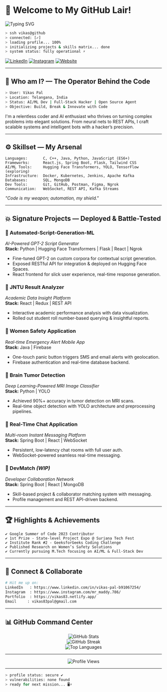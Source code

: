 
# 🌟 Welcome to My GitHub Lair!

![Typing SVG](https://readme-typing-svg.demolab.com?font=Fira+Code&size=24&pause=1000&color=0ff&background=00000000&center=true&vCenter=true&width=600&height=50&lines=Welcome+to+Vikas+Pal's+GitHub+Lair!;Coder+|+AI+Enthusiast+|+Full-Stack+Hacker)

```bash
> ssh vikas@github
> connected: [✓]
> loading profile... 100%
> initializing projects & skills matrix... done
> system status: fully operational ⚡
```

[![LinkedIn](https://img.shields.io/badge/LinkedIn-Connect-blue?style=flat-square&logo=linkedin)](https://www.linkedin.com/in/vikas-pal-b91067254/)
[![Instagram](https://img.shields.io/badge/Instagram-Follow-E4405F?style=flat-square&logo=instagram&logoColor=white)](https://www.instagram.com/mr_maddy.786/)
[![Website](https://img.shields.io/badge/Website-Visit-0abde3?style=flat-square&logo=google-chrome&logoColor=white)](https://vikas83.netlify.app/)

---

## 👤 Who am I? — The Operator Behind the Code

```bash
> User: Vikas Pal
> Location: Telangana, India
> Status: AI/ML Dev | Full-Stack Hacker | Open Source Agent
> Objective: Build, Break & Innovate with Code
```

I'm a relentless coder and AI enthusiast who thrives on turning complex problems into elegant solutions. From neural nets to REST APIs, I craft scalable systems and intelligent bots with a hacker’s precision.

---

## ⚙️ Skillset — My Arsenal

```plaintext
Languages:       C, C++, Java, Python, JavaScript (ES6+)
Frameworks:      React.js, Spring Boot, Flask, Tailwind CSS
AI/ML Tools:     Hugging Face Transformers, YOLO, TensorFlow (exploring)
Infrastructure:  Docker, Kubernetes, Jenkins, Apache Kafka
Databases:       SQL, MongoDB
Dev Tools:       Git, GitHub, Postman, Figma, Ngrok
Communication:   WebSocket, REST API, Kafka Streams
```

*"Code is my weapon; automation, my shield."*

---

## 💥 Signature Projects — Deployed & Battle-Tested

### 🔸 Automated-Script-Generation-ML  
*AI-Powered GPT-2 Script Generator*  
**Stack:** Python | Hugging Face Transformers | Flask | React | Ngrok  
- Fine-tuned GPT-2 on custom corpora for contextual script generation.  
- Exposed RESTful API for integration & deployed on Hugging Face Spaces.  
- React frontend for slick user experience, real-time response generation.

### 🔸 JNTU Result Analyzer  
*Academic Data Insight Platform*  
**Stack:** React | Redux | REST API  
- Interactive academic performance analysis with data visualization.  
- Rolled out student roll number-based querying & insightful reports.

### 🔸 Women Safety Application  
*Real-time Emergency Alert Mobile App*  
**Stack:** Java | Firebase  
- One-touch panic button triggers SMS and email alerts with geolocation.  
- Firebase authentication and real-time database backend.

### 🔸 Brain Tumor Detection  
*Deep Learning-Powered MRI Image Classifier*  
**Stack:** Python | YOLO  
- Achieved 90%+ accuracy in tumor detection on MRI scans.  
- Real-time object detection with YOLO architecture and preprocessing pipelines.

### 🔸 Real-Time Chat Application  
*Multi-room Instant Messaging Platform*  
**Stack:** Spring Boot | React | WebSocket  
- Persistent, low-latency chat rooms with full user auth.  
- WebSocket-powered seamless real-time messaging.

### 🔸 DevMatch *(WIP)*  
*Developer Collaboration Network*  
**Stack:** Spring Boot | React | MongoDB  
- Skill-based project & collaborator matching system with messaging.  
- Profile management and REST API-driven backend.

---

## 🏆 Highlights & Achievements

```plaintext
✔ Google Summer of Code 2023 Contributor  
✔ 1st Prize - State-level Project Expo @ Surjana Tech Fest  
✔ Institute Rank #2 - GeeksforGeeks Coding Challenge  
✔ Published Research on Women’s Safety Solutions  
✔ Currently pursuing M.Tech focusing on AI/ML & Full-Stack Dev  
```

---

## 🔗 Connect & Collaborate

```bash
# Hit me up on:
LinkedIn   : https://www.linkedin.com/in/vikas-pal-b91067254/
Instagram  : https://www.instagram.com/mr_maddy.786/
Portfolio  : https://vikas83.netlify.app/
Email     : vikas83pal@gmail.com
```

---

## 📊 GitHub Command Center

<div align="center">
  <img src="https://github-readme-stats.vercel.app/api?username=vikas83pal&show_icons=true&theme=radical&hide_border=true&count_private=true" alt="GitHub Stats" />
  <br/>
  <img src="https://github-readme-streak-stats.herokuapp.com/?user=vikas83pal&theme=radical&hide_border=true" alt="GitHub Streak" />
  <br/>
  <img src="https://github-readme-stats.vercel.app/api/top-langs/?username=vikas83pal&layout=compact&theme=radical&hide_border=true" alt="Top Languages" />
</div>

---

<div align="center">
  <img src="https://komarev.com/ghpvc/?username=vikas83pal&&style=flat-square" alt="Profile Views" />
</div>

---

```bash
> profile status: secure ✔
> vulnerabilities: none found
> ready for next mission... 🖥️⚡
```

